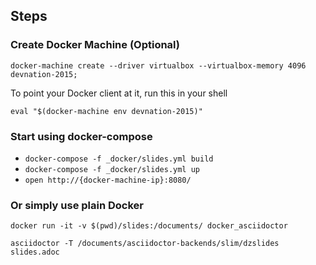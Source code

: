 ## Steps

### Create Docker Machine (Optional)

``docker-machine create --driver virtualbox --virtualbox-memory 4096 devnation-2015;``

To point your Docker client at it, run this in your shell

``eval "$(docker-machine env devnation-2015)"``

### Start using docker-compose

* ``docker-compose -f _docker/slides.yml build``
* ``docker-compose -f _docker/slides.yml up``
* ``open http://{docker-machine-ip}:8080/``

### Or simply use plain Docker

```
docker run -it -v $(pwd)/slides:/documents/ docker_asciidoctor

asciidoctor -T /documents/asciidoctor-backends/slim/dzslides slides.adoc
```
